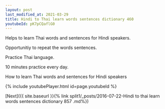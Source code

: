 ```yaml
---
layout: post
last_modified_at: 2021-03-29
title: Hindi to Thai learn words sentences dictionary 460 
youtubeId: pK7pCQaflG0
---
```

 
 
Helps to learn Thai words and sentences for Hindi speakers.

Opportunitiy to repeat the words sentences. 

Practice Thai language. 
 
10 minutes practice every day. 
 
How to learn Thai words and sentences for Hindi speakers 
 
{% include youtubePlayer.html id=page.youtubeId %}
 
 
[Next]({{ site.baseurl }}{% link  split1/_posts/2016-07-22-Hindi to thai learn words sentences dictionary 857 .md%})
 
